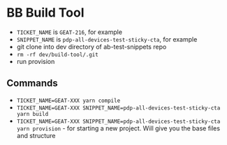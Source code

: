 # BB Build Tool

- `TICKET_NAME` is `GEAT-216`, for example
- `SNIPPET_NAME` is `pdp-all-devices-test-sticky-cta`, for example
- git clone into dev directory of ab-test-snippets repo
- `rm -rf dev/build-tool/.git`
- run provision

## Commands

* `TICKET_NAME=GEAT-XXX yarn compile`
* `TICKET_NAME=GEAT-XXX SNIPPET_NAME=pdp-all-devices-test-sticky-cta yarn build`
* `TICKET_NAME=GEAT-XXX SNIPPET_NAME=pdp-all-devices-test-sticky-cta yarn provision` - for starting a new project. Will give you the base files and structure
